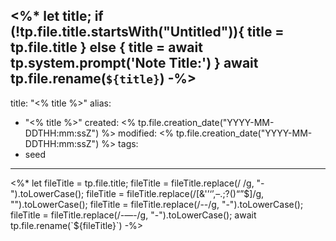 <%*
let title;
if (!tp.file.title.startsWith("Untitled")){
	title = tp.file.title
} else {
	title = await tp.system.prompt('Note Title:')
}
await tp.file.rename(`${title}`)
-%>
---
title: "<% title %>"
alias:
- "<% title %>"
created: <% tp.file.creation_date("YYYY-MM-DDTHH:mm:ssZ") %>
modified: <% tp.file.creation_date("YYYY-MM-DDTHH:mm:ssZ") %>
tags:
- seed
---




<%*
let fileTitle = tp.file.title;
fileTitle = fileTitle.replace(/ /g, "-").toLowerCase();
fileTitle = fileTitle.replace(/[&'’‘’,–.;?()“”$]/g, "").toLowerCase();
fileTitle = fileTitle.replace(/--/g, "-").toLowerCase();
fileTitle = fileTitle.replace(/-—-/g, "-").toLowerCase();
await tp.file.rename(`${fileTitle}`)
-%>